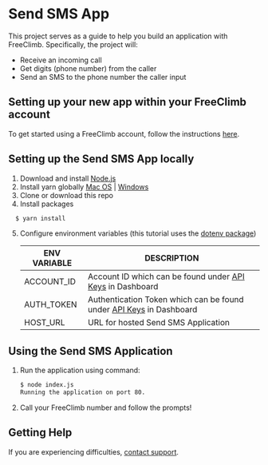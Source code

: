 # Send SMS App

This project serves as a guide to help you build an application with FreeClimb. Specifically, the project will:

- Receive an incoming call
- Get digits (phone number) from the caller 
- Send an SMS to the phone number the caller input

## Setting up your new app within your FreeClimb account

To get started using a FreeClimb account, follow the instructions [here](https://docs.freeclimb.com/docs/getting-started-with-freeclimb).

## Setting up the Send SMS App locally

1. Download and install [Node.js](https://nodejs.org)
2. Install yarn globally [Mac OS](https://yarnpkg.com/lang/en/docs/install/#mac-stable) | [Windows](https://yarnpkg.com/lang/en/docs/install/#windows-stable)
3. Clone or download this repo
4. Install packages
  ```bash
    $ yarn install
  ```
5. Configure environment variables (this tutorial uses the [dotenv package](https://www.npmjs.com/package/dotenv))

   | ENV VARIABLE | DESCRIPTION |
   | ------------ | ----------- |
   | ACCOUNT_ID | Account ID which can be found under [API Keys](https://www.freeclimb.com/dashboard/portal/account/authentication) in Dashboard |
   | AUTH_TOKEN | Authentication Token which can be found under [API Keys](https://www.freeclimb.com/dashboard/portal/account/authentication) in Dashboard |
   | HOST_URL | URL for hosted Send SMS Application |

## Using the Send SMS Application

1. Run the application using command:

   ```bash
   $ node index.js
   Running the application on port 80.
   ```

2. Call your FreeClimb number and follow the prompts!

## Getting Help

If you are experiencing difficulties, [contact support](https://freeclimb.com/support).
